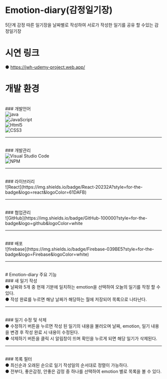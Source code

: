 # Emotion-diary(감정일기장)
5단계 감정 따른 일기장을 날짜별로 작성하여 서로가 작성한 일기를 공유 할 수있는 감정일기장

# 시연 링크

● https://jwh-udemy-project.web.app/

# 개발 환경
<br> ### 개발언어
<br> ![java](https://img.shields.io/badge/Java-ED8B00?style=for-the-badge&logo=openjdk&logoColor=white)
<br> ![JavaScript](https://img.shields.io/badge/JavaScript-F7DF1E?style=for-the-badge&logo=JavaScript&logoColor=white)
<br> ![Html5](https://img.shields.io/badge/HTML-239120?style=for-the-badge&logo=html5&logoColor=white)
<br> ![CSS3](https://img.shields.io/badge/CSS-239120?&style=for-the-badge&logo=css3&logoColor=white)
<hr>

<br> ### 개발관리
<br> ![Visual Studio Code](https://img.shields.io/badge/Visual_Studio_Code-0078D4?style=for-the-badge&logo=visual%20studio%20code&logoColor=white)
<br> ![NPM](https://img.shields.io/badge/npm-CB3837?style=for-the-badge&logo=npm&logoColor=white)
<hr>
<br> ### 라이브러리
<br> ![React](https://img.shields.io/badge/React-20232A?style=for-the-badge&logo=react&logoColor=61DAFB)
<hr>
<br> ### 협업관리
<br> ![GitHub](https://img.shields.io/badge/GitHub-100000?style=for-the-badge&logo=github&logoColor=white
<hr>
<br> ### 배포
<br> ![firebase](https://img.shields.io/badge/Firebase-039BE5?style=for-the-badge&logo=Firebase&logoColor=white)
<hr>
<br> # Emotion-diary 주요 기능
<br> ### 새 일기 작성
<br> ● 날짜와 5개 중 현재 기분에 일치하는 emotion을 선택하여 오늘의 일기를 작정 할 수 있다.
<br> ● 작성 완료를 누르면 해낭 날짜가 해당하는 월에 저장되어 목록으로 나타난다.
<hr>
<br> ### 일기 수정 및 삭제
<br> ● 수정하기 버튼을 누르면 작성 된 일기의 내용을 불러오며 날짜, emotion, 일기 내용을 변경 후 작성 완료 시 내용이 수정된다.
<br> ● 삭제하기 버튼을 클릭 시 알림창이 뜨며 확인을 누르게 되면 해당 일기가 삭제된다.
<hr>
<br> ### 목록 필터
<br> ● 최신순과 오래된 순으로 일기 작성일의 순서대로 정렬이 가능하다.
<br> ● 전부다, 좋은감정, 안좋은 감정 중 하나를 선택하여 emotion 별로 목록을 볼 수 있다. 





